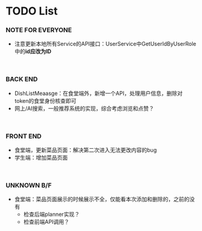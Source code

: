 # TODO List


### NOTE FOR EVERYONE

- 注意更新本地所有Service的API接口：UserService中GetUserIdByUserRole中的**id应改为ID**

</br>

### BACK END

- DishListMeaasge：在食堂端外，新增一个API，处理用户信息，删除对token的食堂身份核查即可
- 网上/AI搜索，一般推荐系统的实现，综合考虑浏览和点赞？

</br>
  

### FRONT END

- 食堂端，更新菜品页面：解决第二次进入无法更改内容的bug
- 学生端：增加菜品页面

</br>


### UNKNOWN B/F

- 食堂端：菜品页面展示的时候展示不全，仅能看本次添加和删除的，之前的没有
  - 检查后端planner实现？
  - 检查前端API调用？

</br>
